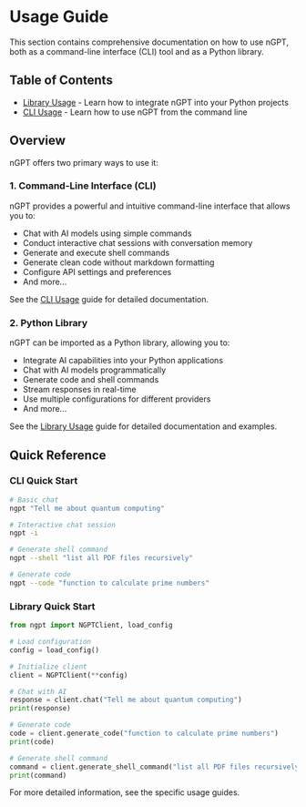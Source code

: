 # Usage Guide

This section contains comprehensive documentation on how to use nGPT, both as a command-line interface (CLI) tool and as a Python library.

## Table of Contents

- [Library Usage](library_usage.md) - Learn how to integrate nGPT into your Python projects
- [CLI Usage](cli_usage.md) - Learn how to use nGPT from the command line

## Overview

nGPT offers two primary ways to use it:

### 1. Command-Line Interface (CLI)

nGPT provides a powerful and intuitive command-line interface that allows you to:

- Chat with AI models using simple commands
- Conduct interactive chat sessions with conversation memory
- Generate and execute shell commands
- Generate clean code without markdown formatting
- Configure API settings and preferences
- And more...

See the [CLI Usage](cli_usage.md) guide for detailed documentation.

### 2. Python Library

nGPT can be imported as a Python library, allowing you to:

- Integrate AI capabilities into your Python applications
- Chat with AI models programmatically
- Generate code and shell commands
- Stream responses in real-time
- Use multiple configurations for different providers
- And more...

See the [Library Usage](library_usage.md) guide for detailed documentation and examples.

## Quick Reference

### CLI Quick Start

```bash
# Basic chat
ngpt "Tell me about quantum computing"

# Interactive chat session
ngpt -i

# Generate shell command
ngpt --shell "list all PDF files recursively"

# Generate code
ngpt --code "function to calculate prime numbers"
```

### Library Quick Start

```python
from ngpt import NGPTClient, load_config

# Load configuration
config = load_config()

# Initialize client
client = NGPTClient(**config)

# Chat with AI
response = client.chat("Tell me about quantum computing")
print(response)

# Generate code
code = client.generate_code("function to calculate prime numbers")
print(code)

# Generate shell command
command = client.generate_shell_command("list all PDF files recursively")
print(command)
```

For more detailed information, see the specific usage guides. 